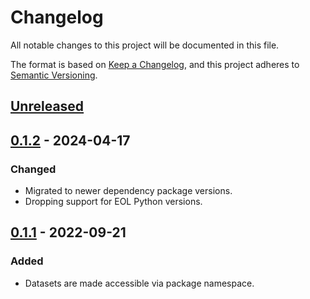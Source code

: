# Changelog

All notable changes to this project will be documented in this file.

The format is based on [Keep a Changelog](https://keepachangelog.com/en/1.1.0/),
and this project adheres to [Semantic Versioning](https://semver.org/spec/v2.0.0.html).

## [Unreleased]


## [0.1.2] - 2024-04-17
### Changed
- Migrated to newer dependency package versions.
- Dropping support for EOL Python versions.

## [0.1.1] - 2022-09-21
### Added
- Datasets are made accessible via package namespace.



[unreleased]: https://github.com/m-martin-j/fcbf/compare/v0.1.2...HEAD

[0.1.2]: https://github.com/m-martin-j/fcbf/compare/v0.1.1...v0.1.2
[0.1.1]: https://github.com/m-martin-j/fcbf/releases/tag/v0.1.1
